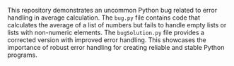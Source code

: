 This repository demonstrates an uncommon Python bug related to error handling in average calculation. The `bug.py` file contains code that calculates the average of a list of numbers but fails to handle empty lists or lists with non-numeric elements.  The `bugSolution.py` file provides a corrected version with improved error handling.  This showcases the importance of robust error handling for creating reliable and stable Python programs.